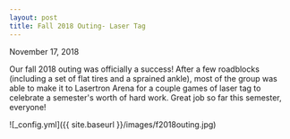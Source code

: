 ```yaml
---
layout: post
title: Fall 2018 Outing- Laser Tag
---
```


November 17, 2018

Our fall 2018 outing was officially a success! After a few roadblocks (including a set of flat tires and a sprained ankle), most of the group was able to make it to Lasertron Arena for a couple games of laser tag to celebrate a semester's worth of hard work. Great job so far this semester, everyone!

![_config.yml]({{ site.baseurl }}/images/f2018outing.jpg)

